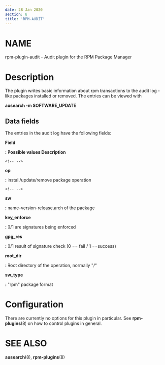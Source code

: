 ```yaml
---
date: 28 Jan 2020
section: 8
title: 'RPM-AUDIT'
---
```


NAME
====

rpm-plugin-audit - Audit plugin for the RPM Package Manager

Description
===========

The plugin writes basic information about rpm transactions to the audit
log - like packages installed or removed. The entries can be viewed with

**ausearch -m SOFTWARE\_UPDATE**

Data fields
-----------

The entries in the audit log have the following fields:

**Field**

:   **Possible values Description**

```{=html}
<!-- -->
```

**op**

:   install/update/remove package operation

```{=html}
<!-- -->
```

**sw**

:   name-version-release.arch of the package

**key\_enforce**

:   0/1 are signatures being enforced

**gpg\_res**

:   0/1 result of signature check (0 == fail / 1 ==success)

**root\_dir**

:   Root directory of the operation, normally \"/\"

**sw\_type**

:   \"rpm\" package format

Configuration
=============

There are currently no options for this plugin in particular. See
**rpm-plugins**(8) on how to control plugins in general.

SEE ALSO
========

**ausearch**(8), **rpm-plugins**(8)

